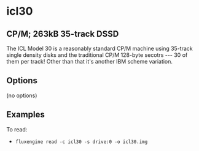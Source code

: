 icl30
====
## CP/M; 263kB 35-track DSSD
<!-- This file is automatically generated. Do not edit. -->

The ICL Model 30 is a reasonably standard CP/M machine using 35-track single
density disks and the traditional CP/M 128-byte secotrs --- 30 of them per
track! Other than that it's another IBM scheme variation.

## Options

(no options)

## Examples

To read:

  - `fluxengine read -c icl30 -s drive:0 -o icl30.img`

